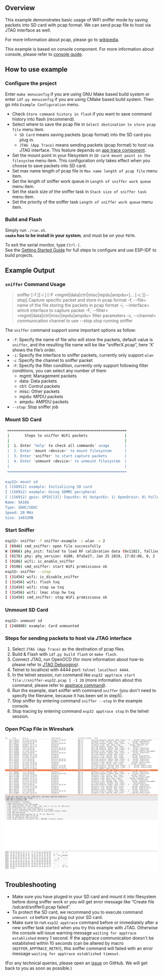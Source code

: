 ## Overview

This example demonstrates basic usage of WiFi sniffer mode by saving packets into SD card with pcap format. We can send pcap file to host via JTAG interface as well.

For more information about pcap, please go to [wikipedia](https://en.wikipedia.org/wiki/Pcap).

This example is based on console component. For more information about console, please refer to [console guide](https://docs.espressif.com/projects/esp-idf/en/latest/api-guides/console.html).

## How to use example

### Configure the project

Enter `make menuconfig` if you are using GNU Make based build system or enter `idf.py menuconfig` if you are using CMake based build system. Then go into `Example Configuration` menu.

- Check `Store command history in flash` if you want to save command history into flash (recommend).
- Select where to save the pcap file in `Select destination to store pcap file` menu item.
  - `SD Card` means saving packets (pcap format) into the SD card you plug in.
  - `JTAG (App Trace)` means sending packets (pcap format) to host via JTAG interface. This feature depends on [app trace component](https://docs.espressif.com/projects/esp-idf/en/latest/api-guides/app_trace.html).
- Set the mount point in your filesystem in `SD card mount point in the filesystem` menu item. This configuration only takes effect when you choose to save packets into SD card.
- Set max name length of pcap file in `Max name length of pcap file` menu item.
- Set the length of sniffer work queue in `Length of sniffer work queue` menu item.
- Set the stack size of the sniffer task in `Stack size of sniffer task` menu item.
- Set the priority of the sniffer task `Length of sniffer work queue` menu item.

### Build and Flash

Simply run `./run.sh`. \
**`cmake` has to be install in your system**, and must be on your `PATH`.

To exit the serial monitor, type ``Ctrl-]``. \
See the [Getting Started Guide](https://docs.espressif.com/projects/esp-idf/en/latest/get-started/index.html) for full steps to configure and use ESP-IDF to build projects.

## Example Output

### `sniffer` Command Usage

> sniffer  [-f <file>][-i ] [-F <mgmt|data|ctrl|misc|mpdu|ampdu>]... [-c <channel>][--stop]
>   Capture specific packet and store in pcap format
>   -f, --file=<file>  name of the file storing the packets in pcap format
>   -i, --interface=<wlan>  which interface to capture packet
>   -F, --filter=<mgmt|data|ctrl|misc|mpdu|ampdu>  filter parameters
>   -c, --channel=<channel>  communication channel to use
>         --stop  stop running sniffer

The `sniffer` command support some important options as follow:

* `-f`: Specify the name of file who will store the packets, default value is `sniffer`, and the resulting file name will be like “snifferX.pcap”, here ‘X’ shows the file’s order.
* `-i`: Specify the interface to sniffer packets, currently only support `wlan`
* `-c` :Specify the channel to sniffer packet
* `-F`: Specify the filter condition, currently only support following filter conditions, you can select any number of them
  * mgmt: Management packets
  * data: Data packets
  * ctrl: Control packets
  * misc: Other packets
  * mpdu: MPDU packets
  * ampdu: AMPDU packets
* `--stop`: Stop sniffer job

### Mount SD Card

```bash
 =======================================================
 |       Steps to sniffer WiFi packets                 |
 |                                                     |
 |  1. Enter 'help' to check all commands' usage       |
 |  2. Enter 'mount <device>' to mount filesystem      |
 |  3. Enter 'sniffer' to start capture packets        |
 |  4. Enter 'unmount <device>' to unmount filesystem  |
 |                                                     |
 =======================================================

esp32> mount sd
I (158912) example: Initializing SD card
I (158912) example: Using SDMMC peripheral
I (158912) gpio: GPIO[13]| InputEn: 0| OutputEn: 1| OpenDrain: 0| Pullup: 0| Pulldown: 0| Intr:0 
Name: SA16G
Type: SDHC/SDXC
Speed: 20 MHz
Size: 14832MB
```

### Start Sniffer

```bash
esp32> sniffer -f sniffer-example -i wlan -c 2
I (8946) cmd_sniffer: open file successfully
W (8966) phy_init: failed to load RF calibration data (0x1102), falling back to full calibration
I (9176) phy: phy_version: 4100, 6fa5e27, Jan 25 2019, 17:02:06, 0, 2
I (9186) wifi: ic_enable_sniffer
I (9196) cmd_sniffer: start WiFi promiscuous ok
esp32> sniffer --stop
I (31456) wifi: ic_disable_sniffer
I (31456) wifi: flush txq
I (31456) wifi: stop sw txq
I (31456) wifi: lmac stop hw txq
I (31456) cmd_sniffer: stop WiFi promiscuous ok
```

### Unmount SD Card

```bash
esp32> unmount sd
I (248800) example: Card unmounted
```

### Steps for sending packets to host via JTAG interface
1. Select `JTAG (App Trace)` as the destination of pcap files.
2. Build & Flash with `idf.py build flash` or `make flash`.
3. Connect JTAG, run OpenOCD (for more information about how-to please refer to [JTAG Debugging](https://docs.espressif.com/projects/esp-idf/en/latest/api-guides/jtag-debugging/index.html)).
4. Telnet to localhost with 4444 port: `telnet localhost 4444`.
5. In the telnet session, run command like `esp32 apptrace start file://sniffer-esp32.pcap 1 -1 20` (more information about this command, please refer to [apptrace command](https://docs.espressif.com/projects/esp-idf/en/latest/api-guides/app_trace.html#openocd-application-level-tracing-commands)).
6. Run the example, start sniffer with command `sniffer` (you don't need to specify the filename, because it has been set in step5).
7. Stop sniffer by entering command `sniffer --stop` in the example console.
8. Stop tracing by entering command `esp32 apptrace stop` in the telnet session.


### Open PCap File in Wireshark

![sniffer-example0.pcap](sniffer-esp32-pcap.png)

## Troubleshooting

- Make sure you have pluged in your SD card and mount it into filesystem before doing sniffer work or you will get error message like “Create file /sdcard/sniffer0.pcap failed”.
- To protect the SD card, we recommand you to execute command `unmount sd` before you plug out your SD card.
- Make sure to run `esp32 apptrace` command before or immediately after a new sniffer task started when you try this example with JTAG. Otherwise the console will issue warning message `waiting for apptrace established` every 1 second. If the apptrace communication doesn't be established within 10 seconds (can be altered by macro `SNIFFER_APPTRACE_RETRY`), this sniffer command will failed with an error message `waiting for apptrace established timeout`.

(For any technical queries, please open an [issue](https://github.com/espressif/esp-idf/issues) on GitHub. We will get back to you as soon as possible.)
